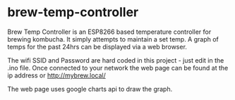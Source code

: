 # brew-temp-controller

Brew Temp Controller is an ESP8266 based temperature controller for brewing kombucha.  It simply attempts to maintain a set temp.  A graph of temps for the past 24hrs can be displayed via a web browser.

The wifi SSID and Password are hard coded in this project - just edit in the .ino file.  Once connected to your network the web page can be found at the ip address or http://mybrew.local/

The web page uses google charts api to draw the graph.

